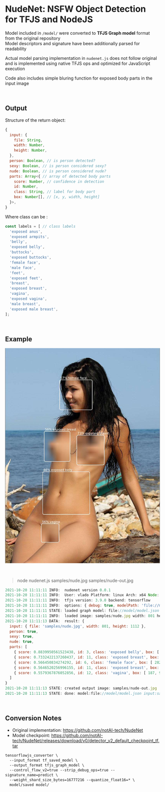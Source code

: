 # NudeNet: NSFW Object Detection for TFJS and NodeJS

Model included in `/model/` were converted to **TFJS Graph model** format from the original repository  
Model descriptors and signature have been additionally parsed for readability  

Actual model parsing implementation in `nudenet.js` does not follow original  
and is implemented using native TFJS ops and optimized for JavaScript execution  

Code also includes simple bluring function for exposed body parts in the input image  

<br>

## Output

Structure of the return object:

```js
{
  input: {
    file: String,
    width: Number,
    height: Number,
  },
  person: Boolean, // is person detected?
  sexy: Boolean, // is person considered sexy?
  nude: Boolean, // is person considered nude?
  parts: Array<{ // array of detected body parts
    score: Number, // confidence in detection
    id: Number,
    class: String, // label for body part
    box: Number[], // [x, y, width, height]
  }>,
}
```

Where class can be :

```js
const labels = [ // class labels
  'exposed anus',
  'exposed armpits',
  'belly',
  'exposed belly',
  'buttocks',
  'exposed buttocks',
  'female face',
  'male face',
  'feet',
  'exposed feet',
  'breast',
  'exposed breast',
  'vagina',
  'exposed vagina',
  'male breast',
  'exposed male breast',
];
```

<br>

## Example

![Example Image](samples/nude-out.jpg)

<br>

> node nudenet.js samples/nude.jpg samples/nude-out.jpg

```js
2021-10-20 11:11:11 INFO:  nudenet version 0.0.1
2021-10-20 11:11:11 INFO:  User: vlado Platform: linux Arch: x64 Node: v16.8.0
2021-10-20 11:11:11 INFO:  tfjs version: 3.9.0 backend: tensorflow
2021-10-20 11:11:11 INFO:  options: { debug: true, modelPath: 'file://model/model.json', minScore: 0.3, maxResults: 50, iouThreshold: 0.5, outputNodes: [ 'output1', 'output2', 'output3' ], blurNude: true, blurRadius: 25 }
2021-10-20 11:11:11 STATE: loaded graph model: file://model/model.json
2021-10-20 11:11:11 INFO:  loaded image: samples/nude.jpg width: 801 height: 1112
2021-10-20 11:11:13 DATA:  result: {
  input: { file: 'samples/nude.jpg', width: 801, height: 1112 },
  person: true,
  sexy: true,
  nude: true,
  parts: [
    { score: 0.8839950561523438, id: 3, class: 'exposed belly', box: [ 194, 639, 244, 221 ] },
    { score: 0.7332422137260437, id: 11, class: 'exposed breast', box: [ 371, 450, 142, 154 ] },
    { score: 0.566450834274292, id: 6, class: 'female face', box: [ 282, 164, 169, 155 ] },
    { score: 0.5646520256996155, id: 11, class: 'exposed breast', box: [ 202, 430, 134, 156 ] },
    { score: 0.5579367876052856, id: 12, class: 'vagina', box: [ 187, 908, 92, 96 ] }
  ]
}
2021-10-20 11:11:13 STATE: created output image: samples/nude-out.jpg
2021-10-20 11:11:13 STATE: done: model:file://model/model.json input:samples/nude.jpg output:samples/nude-out.jpg objects: 5
```

<br>

## Conversion Notes

- Original implementation: <https://github.com/notAI-tech/NudeNet>
- Model checkpoint: <https://github.com/notAI-tech/NudeNet/releases/download/v0/detector_v2_default_checkpoint_tf.tar>

```shell
tensorflowjs_converter \
  --input_format tf_saved_model \
  --output_format tfjs_graph_model \
  --control_flow_v2=true --strip_debug_ops=true --signature_name=predict \
  --weight_shard_size_bytes=16777216 --quantize_float16=* \
  model/saved model/
```

<br>
